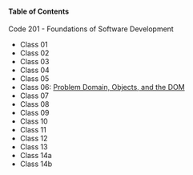 #### Table of Contents
Code 201 - Foundations of Software Development
- Class 01 []()
- Class 02 []()
- Class 03 []()
- Class 04 []()
- Class 05 []()
- Class 06: [Problem Domain, Objects, and the DOM](/class-06)
- Class 07 []()
- Class 08 []()
- Class 09 []()
- Class 10 []()
- Class 11 []()
- Class 12 []()
- Class 13 []()
- Class 14a []()
- Class 14b []()
